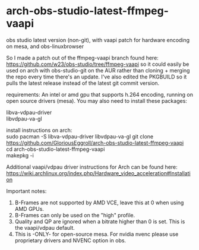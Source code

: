 # arch-obs-studio-latest-ffmpeg-vaapi
obs studio latest version (non-git), with vaapi patch for hardware encoding on mesa, and obs-linuxbrowser

So I made a patch out of the ffmpeg-vaapi branch found here: https://github.com/w23/obs-studio/tree/ffmpeg-vaapi so it could easily be used on arch with obs-studio-git on the AUR rather than cloning + merging the repo every time there's an update. I've also edited the PKGBUILD so it pulls the latest release instead of the latest git commit version. 

requirements:
An intel or amd gpu that supports h.264 encoding, running on open source drivers (mesa). You may also need to install these packages:

libva-vdpau-driver  
libvdpau-va-gl  

install instructions on arch:  
sudo pacman -S libva-vdpau-driver libvdpau-va-gl
git clone https://github.com/GloriousEggroll/arch-obs-studio-latest-ffmpeg-vaapi  
cd arch-obs-studio-latest-ffmpeg-vaapi  
makepkg -i  

Additional vaapi/vdpau driver instructions for Arch can be found here:  
https://wiki.archlinux.org/index.php/Hardware_video_acceleration#Installation  

Important notes:  
1. B-Frames are not supported by AMD VCE, leave this at 0 when using AMD GPUs.  
2. B-Frames can only be used on the "high" profile.  
3. Quality and QP are ignored when a bitrate higher than 0 is set. This is the vaapi/vdpau default.  
4. This is -ONLY- for open-source mesa. For nvidia nvenc please use proprietary drivers and NVENC option in obs.  
